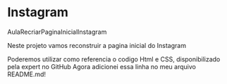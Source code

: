# Instagram
 AulaRecriarPaginaInicialInstagram
 
 Neste projeto vamos reconstruir a pagina inicial do Instagram
 
 Poderemos utilizar como referencia o codigo Html e CSS, disponibilizado pela expert no GitHub
Agora adicionei essa linha no meu arquivo README.md!
